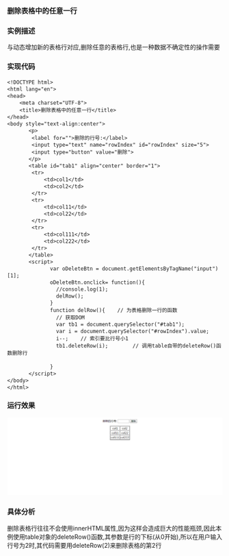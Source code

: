### 删除表格中的任意一行

### 实例描述

与动态增加新的表格行对应,删除任意的表格行,也是一种数据不确定性的操作需要

### 实现代码

```
<!DOCTYPE html>
<html lang="en">
<head>
	<meta charset="UTF-8">
	<title>删除表格中的任意一行</title>
</head>
<body style="text-align:center">
	   <p>
	   	<label for="">删除的行号:</label>
	   	<input type="text" name="rowIndex" id="rowIndex" size="5">
	   	<input type="button" value="删除">
	   </p>
	   <table id="tab1" align="center" border="1">
	   	<tr>
	   		<td>col1</td>
	   		<td>col2</td>
	   	</tr>
	   	<tr>
	   		<td>col11</td>
	   		<td>col22</td>
	   	</tr>
	   	<tr>
	   		<td>col111</td>
	   		<td>col222</td>
	   	</tr>
	   </table>
	   <script>
	          var oDeleteBtn = document.getElementsByTagName("input")[1];
	          oDeleteBtn.onclick= function(){
	          	//console.log(1);
	          	delRow();
	          }
	   	      function delRow(){    // 为表格删除一行的函数
	   	      	// 获取DOM
	   	      	var tb1 = document.querySelector("#tab1");
	   	      	var i = document.querySelector("#rowIndex").value;
	   	      	i--;    // 索引要比行号小1
	   	      	tb1.deleteRow(i);        // 调用table自带的deleteRow()函数删除行

	   	      }
	   </script>
</body>
</html>
```

### 运行效果

![删除表格中的任意一行](img/删除表格中的任意一行.gif)

### 具体分析

删除表格行往往不会使用innerHTML属性,因为这样会造成巨大的性能瓶颈,因此本例使用table对象的deleteRow()函数,其参数是行的下标(从0开始),所以在用户输入行号为2时,其代码需要用deleteRow(2)来删除表格的第2行

